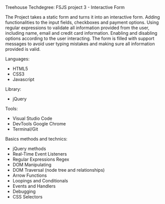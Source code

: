 Treehouse Techdegree: FSJS project 3 - Interactive Form

The Project takes a static form and turns it into an interactive form. Adding functionalities to the input fields, checkboxes and payment options. Using regular expressions to validate all information provided from the user, including name, email and credit card information. Enabling and disabling options according to the user interacting. The form is filled with support messages to avoid user typing mistakes and making sure all information provided is valid.


Languages:
- HTML5
- CSS3
- Javascript

Library:
- jQuery

Tools:
- Visual Studio Code
- DevTools Google Chrome
- Terminal/Git

Basics methods and technics:
- jQuery methods
- Real-Time Event Listeners
- Regular Expressions Regex
- DOM Manipulating
- DOM Traversal (node tree and relationships)
- Arrow Functions
- Loopings and Conditionals
- Events and Handlers
- Debugging
- CSS Selectors
